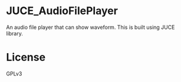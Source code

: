 # JUCE_AudioFilePlayer
An audio file player that can show waveform. This is built using JUCE library.

# License
GPLv3
